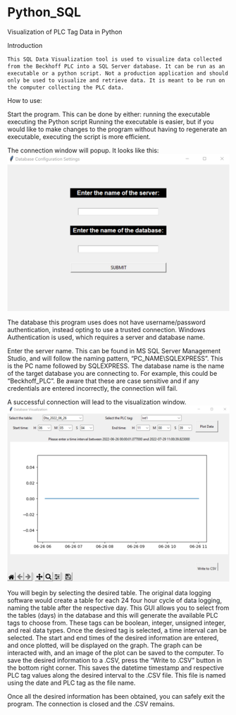 # Python_SQL
Visualization of PLC Tag Data in Python

Introduction

	This SQL Data Visualization tool is used to visualize data collected from the Beckhoff PLC into a SQL Server database. It can be run as an executable or a python script. Not a production application and should only be used to visualize and retrieve data. It is meant to be run on the computer collecting the PLC data. 

How to use:
	
Start the program. This can be done by either:
 running the executable
executing the Python script 
Running the executable is easier, but if you would like to make changes to the program without having to regenerate an executable, executing the script is more efficient. 

The connection window will popup. It looks like this:
![alt text](https://github.com/collinbennett1999/Python_SQL/blob/main/image.jpg)

The database this program uses does not have username/password authentication, instead opting to use a trusted connection. Windows Authentication is used, which requires a server and database name. 

Enter the server name. This can be found in MS SQL Server Management Studio, and will follow the naming pattern, “PC_NAME\SQLEXPRESS”. This is the PC name followed by SQLEXPRESS. The database name is the name of the target database you are connecting to. For example, this could be “Beckhoff_PLC”. Be aware that these are case sensitive and if any credentials are entered incorrectly, the connection will fail. 




A successful connection will lead to the visualization window.
![alt text](https://github.com/collinbennett1999/Python_SQL/blob/main/image2.jpg)



You will begin by selecting the desired table. The original data logging software would create a table for each 24 four hour cycle of data logging, naming the table after the respective day. This GUI allows you to select from the tables (days) in the database and this will generate the available PLC tags to choose from. These tags can be boolean, integer, unsigned integer, and real data types. Once the desired tag is selected, a time interval can be selected. The start and end times of the desired information are entered, and once plotted, will be displayed on the graph. The graph can be interacted with, and an image of the plot can be saved to the computer. To save the desired information to a .CSV, press the “Write to .CSV” button in the bottom right corner. This saves the datetime timestamp and respective PLC tag values along the desired interval to the .CSV file. This file is named using the date and PLC tag as the file name. 

Once all the desired information has been obtained, you can safely exit the program. The connection is closed and the .CSV remains. 
